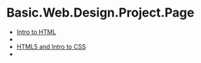 # Basic.Web.Design.Project.Page

<ul>
<li><a href="intro_to_html/index.html" target="_blank">Intro to HTML</a><li>
<li><a href="HTML5_intro_to_css/index.html" target="_blank">HTML5 and Intro to CSS</a><li>
</ul>
